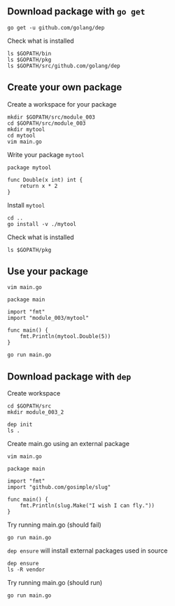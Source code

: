 
## Download package with `go get`

```
go get -u github.com/golang/dep
```

Check what is installed

```
ls $GOPATH/bin
ls $GOPATH/pkg
ls $GOPATH/src/github.com/golang/dep
```

## Create your own package

Create a workspace for your package

```
mkdir $GOPATH/src/module_003
cd $GOPATH/src/module_003
mkdir mytool
cd mytool
vim main.go
```

Write your package `mytool`

```
package mytool

func Double(x int) int {
	return x * 2
}
```

Install `mytool`

```
cd ..
go install -v ./mytool
```

Check what is installed

```
ls $GOPATH/pkg
```

## Use your package

```
vim main.go
```

```
package main

import "fmt"
import "module_003/mytool"

func main() {
	fmt.Println(mytool.Double(5))
}
```

```
go run main.go
```

## Download package with `dep`

Create workspace
```
cd $GOPATH/src
mkdir module_003_2
```

```
dep init
ls .
```

Create main.go using an external package
```
vim main.go
```

```
package main

import "fmt"
import "github.com/gosimple/slug"

func main() {
	fmt.Println(slug.Make("I wish I can fly."))
}
```

Try running main.go (should fail)
```
go run main.go
```

`dep ensure` will install external packages used in source

```
dep ensure
ls -R vendor
```

Try running main.go (should run)
```
go run main.go
```

